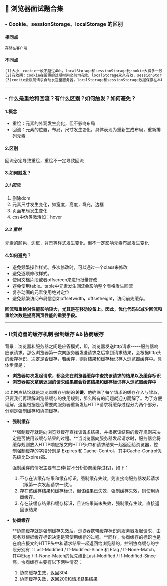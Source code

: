 ## 📒 浏览器面试题合集

### - Cookie、sessionStorage、localStorage 的区别

#### 相同点

```markdown
存储在客户端
```

#### 不同点

```markdown
(1)大小：cookie一般不超过4kb，localStorage和sessionStorage比cookie大得多一般在5mb左右
(2)有效期：cookie在设置的过期时间之前均有效，localStorage永久有效，sessionStorage临时有效在当前浏览器关闭后自动删除
(3)cookie会跟随请求自动发送至服务器，localStorage和sessionStorage数据保存在本地
```

------

### - 什么是重绘和回流？有什么区别？如何触发？如何避免？

#### 1.概念

- 重绘：元素的外观发生变化，但不影响布局
- 回流：元素的位置，布局，尺寸发生变化，具体表现为重新生成布局，重新排列元素

#### 2.区别

回流必定导致重绘，重绘不一定导致回流

#### 3.如何触发？

##### 3.1 回流

1. 删除dom
2. 元素尺寸发生变化，如宽度，高度，填充，边框
3. 页面布局发生变化
4. css中伪类激活如：hover

##### 3.2 重绘

元素的颜色，边框，背景等样式发生变化，但不一定影响元素布局发生变化

#### 4.如何避免？

- 避免频繁操作样式。多次修改时，可以通过一个class来修改
- 避免逐项修改样式。
- 使用文档片段或者offscreen来进行批量修改
- 避免使用table。table中元素发生回流会影响整个表格发生回流
- 复杂动画的元素使用绝对定位
- 避免频繁访问布局信息如offsetwidth，offsetheight，访问前先缓存。

**回流和重绘对性能影响较大，尤其是在移动设备上。因此，优化代码以减少回流和重绘次数是提高网页性能的重要手段。**

------

### - ‼️浏览器的缓存机制 强制缓存 && 协商缓存

背景：浏览器和服务器之间是应答模式，即，浏览器发送http请求-----服务器响应该请求。那么浏览器第一次向服务器发送请求之后拿到请求结果，会根据http头的缓存标识，决定是否缓存，若缓存，则将结果和缓存标识存入浏览器缓存中。具体步骤是：

-   **浏览器每次发起请求，都会先在浏览器缓存中查找该请求的结果以及缓存标识**
-   **浏览器每次拿到返回的请求结果都会将该结果和缓存标识存入浏览器缓存中**

以上两点结论就是浏览器缓存机制的**关键**，他确保了每个请求的缓存存入与读取，只要我们再理解浏览器缓存的使用规则，那么所有的问题就迎刃而解了。为了方便理解，这里根据是否需要向服务器重新发起HTTP请求将缓存过程分为两个部分，分别是强制缓存和协商缓存。

- **强制缓存**

  **强制缓存就是向浏览器缓存查找该请求结果，并根据该结果的缓存规则来决定是否使用该缓存结果的过程。**当浏览器向服务器发起请求时，服务器会将缓存规则放入HTTP响应报文的HTTP头中和请求结果一起返回给浏览器，控制强制缓存的字段分别是 Expires 和 Cache-Control，其中Cache-Control优先级比Expires高。

  强制缓存的情况主要有三种(暂不分析协商缓存过程)，如下：

  1.  不存在该缓存结果和缓存标识，强制缓存失效，则直接向服务器发起请求（跟第一次发起请求一致）。
   1.  存在该缓存结果和缓存标识，但该结果已失效，强制缓存失效，则使用协商缓存。
   1.  存在该缓存结果和缓存标识，且该结果尚未失效，强制缓存生效，直接返回该结果

- **协商缓存**

  **协商缓存就是强制缓存失效后，浏览器携带缓存标识向服务器发起请求，由服务器根据缓存标识决定是否使用缓存的过程。**同样，协商缓存的标识也是在响应报文的HTTP头中和请求结果一起返回给浏览器的，控制协商缓存的字段分别有：Last-Modified / If-Modified-Since 和 Etag / If-None-Match，其中Etag / If-None-Match的优先级比Last-Modified / If-Modified-Since高。协商缓存主要有以下两种情况：

  1. 协商缓存生效，返回304
  2. 协商缓存失效，返回200和请求结果结果
